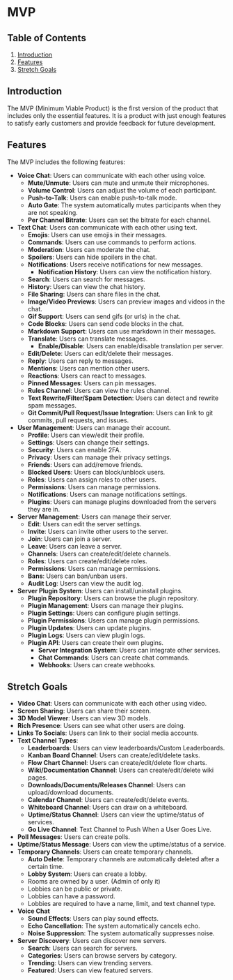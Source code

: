 ﻿# MVP

## Table of Contents
1. [Introduction](#introduction)
2. [Features](#features)
3. [Stretch Goals](#stretch-goals)

## Introduction
The MVP (Minimum Viable Product) is the first version of the product that includes only the essential features. It is a product with just enough features to satisfy early customers and provide feedback for future development.

## Features
The MVP includes the following features:
 - **Voice Chat**: Users can communicate with each other using voice.
   - **Mute/Unmute**: Users can mute and unmute their microphones.
   - **Volume Control**: Users can adjust the volume of each participant.
   - **Push-to-Talk**: Users can enable push-to-talk mode.
   - **Auto Gate**: The system automatically mutes participants when they are not speaking.
   - **Per Channel Bitrate**: Users can set the bitrate for each channel.
 - **Text Chat**: Users can communicate with each other using text.
   - **Emojis**: Users can use emojis in their messages.
   - **Commands**: Users can use commands to perform actions.
   - **Moderation**: Users can moderate the chat.
   - **Spoilers**: Users can hide spoilers in the chat.
   - **Notifications**: Users receive notifications for new messages.
     - **Notification History**: Users can view the notification history.
   - **Search**: Users can search for messages.
   - **History**: Users can view the chat history.
   - **File Sharing**: Users can share files in the chat.
   - **Image/Video Previews**: Users can preview images and videos in the chat.
   - **Gif Support**: Users can send gifs (or urls) in the chat.
   - **Code Blocks**: Users can send code blocks in the chat.
   - **Markdown Support**: Users can use markdown in their messages.
   - **Translate**: Users can translate messages.
     - **Enable/Disable**: Users can enable/disable translation per server.
   - **Edit/Delete**: Users can edit/delete their messages.
   - **Reply**: Users can reply to messages.
   - **Mentions**: Users can mention other users.
   - **Reactions**: Users can react to messages.
   - **Pinned Messages**: Users can pin messages.
   - **Rules Channel**: Users can view the rules channel.
   - **Text Rewrite/Filter/Spam Detection**: Users can detect and rewrite spam messages.
   - **Git Commit/Pull Request/Issue Integration**: Users can link to git commits, pull requests, and issues.
 - **User Management**: Users can manage their account.
   - **Profile**: Users can view/edit their profile.
   - **Settings**: Users can change their settings.
   - **Security**: Users can enable 2FA.
   - **Privacy**: Users can manage their privacy settings.
   - **Friends**: Users can add/remove friends.
   - **Blocked Users**: Users can block/unblock users.
   - **Roles**: Users can assign roles to other users.
   - **Permissions**: Users can manage permissions.
   - **Notifications**: Users can manage notifications settings.
   - **Plugins**: Users can manage plugins downloaded from the servers they are in.
 - **Server Management**: Users can manage their server.
   - **Edit**: Users can edit the server settings.
   - **Invite**: Users can invite other users to the server.
   - **Join**: Users can join a server.
   - **Leave**: Users can leave a server.
   - **Channels**: Users can create/edit/delete channels.
   - **Roles**: Users can create/edit/delete roles.
   - **Permissions**: Users can manage permissions.
   - **Bans**: Users can ban/unban users.
   - **Audit Log**: Users can view the audit log.
 - **Server Plugin System**: Users can install/uninstall plugins.
   - **Plugin Repository**: Users can browse the plugin repository.
   - **Plugin Management**: Users can manage their plugins.
   - **Plugin Settings**: Users can configure plugin settings.
   - **Plugin Permissions**: Users can manage plugin permissions.
   - **Plugin Updates**: Users can update plugins.
   - **Plugin Logs**: Users can view plugin logs.
   - **Plugin API**: Users can create their own plugins.
     - **Server Integration System**: Users can integrate other services.
     - **Chat Commands**: Users can create chat commands.
     - **Webhooks**: Users can create webhooks.

## Stretch Goals
 - **Video Chat**: Users can communicate with each other using video.
 - **Screen Sharing**: Users can share their screen.
 - **3D Model Viewer**: Users can view 3D models.
 - **Rich Presence**: Users can see what other users are doing.
 - **Links To Socials**: Users can link to their social media accounts.
 - **Text Channel Types**:
   - **Leaderboards**: Users can view leaderboards/Custom Leaderboards.
   - **Kanban Board Channel**: Users can create/edit/delete tasks. 
   - **Flow Chart Channel**: Users can create/edit/delete flow charts.
   - **Wiki/Documentation Channel**: Users can create/edit/delete wiki pages.
   - **Downloads/Documents/Releases Channel**: Users can upload/download documents.
   - **Calendar Channel**: Users can create/edit/delete events.
   - **Whiteboard Channel**: Users can draw on a whiteboard.
   - **Uptime/Status Channel**: Users can view the uptime/status of services.
   - **Go Live Channel**: Text Channel to Push When a User Goes Live.
 - **Poll Messages**: Users can create polls.
 - **Uptime/Status Message**: Users can view the uptime/status of a service.
 - **Temporary Channels**: Users can create temporary channels.
   - **Auto Delete**: Temporary channels are automatically deleted after a certain time.
   - **Lobby System**: Users can create a lobby.
    - Rooms are owned by a user. (Admin of only it)
    - Lobbies can be public or private.
    - Lobbies can have a password.
    - Lobbies are required to have a name, limit, and text channel type.
 - **Voice Chat**
   - **Sound Effects**: Users can play sound effects.
   - **Echo Cancellation**: The system automatically cancels echo.
   - **Noise Suppression**: The system automatically suppresses noise.
- **Server Discovery**: Users can discover new servers.
    - **Search**: Users can search for servers.
    - **Categories**: Users can browse servers by category.
    - **Trending**: Users can view trending servers.
    - **Featured**: Users can view featured servers.
 